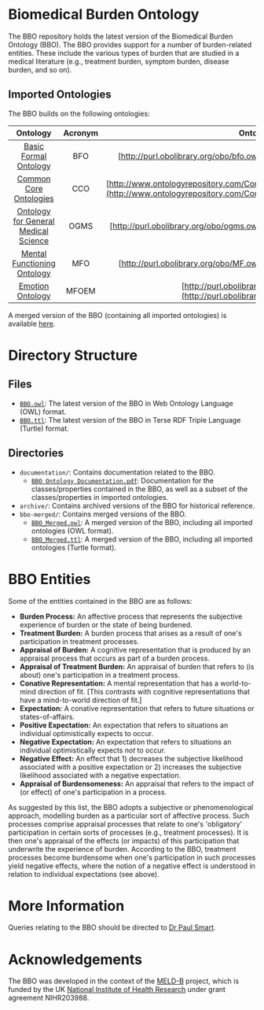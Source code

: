 # Biomedical Burden Ontology
The BBO repository holds the latest version of the Biomedical Burden Ontology (BBO). The BBO provides support for a number of burden-related entities. These include the various types of burden that are studied in a medical literature (e.g., treatment burden, symptom burden, disease burden, and so on). 

## Imported Ontologies
The BBO builds on the following ontologies:

| **Ontology** | **Acronym** | **Ontology IRI** |
|:-------:|:------:|:-------------:|
| [Basic Formal Ontology](https://github.com/bfo-ontology/BFO-2020) | BFO | [http://purl.obolibrary.org/obo/bfo.owl](http://purl.obolibrary.org/obo/bfo.owl) |
| [Common Core Ontologies](https://github.com/CommonCoreOntology/CommonCoreOntologies) | CCO | [http://www.ontologyrepository.com/CommonCoreOntologies/Mid/AllCoreOntology](http://www.ontologyrepository.com/CommonCoreOntologies/Mid/AllCoreOntology) |
| [Ontology for General Medical Science](https://github.com/OGMS/ogms) | OGMS | [http://purl.obolibrary.org/obo/ogms.owl](http://purl.obolibrary.org/obo/ogms.owl) |
| [Mental Functioning Ontology](https://github.com/jannahastings/mental-functioning-ontology) | MFO | [http://purl.obolibrary.org/obo/MF.owl](http://purl.obolibrary.org/obo/MF.owl) |
| [Emotion Ontology](https://github.com/jannahastings/emotion-ontology) | MFOEM | [http://purl.obolibrary.org/obo/MFOEM.owl](http://purl.obolibrary.org/obo/MFOEM.owl) |

A merged version of the BBO (containing all imported ontologies) is available [here](bbo-merged/).

# Directory Structure

## Files
* [`BBO.owl`](BBO.owl): The latest version of the BBO in Web Ontology Language (OWL) format.
* [`BBO.ttl`](BBO.ttl): The latest version of the BBO in Terse RDF Triple Language (Turtle) format.

## Directories
* `documentation/`: Contains documentation related to the BBO.
  * [`BBO Ontology Documentation.pdf`](documentation/BBO%20Ontology%20Documentation.pdf): Documentation for the classes/properties contained in the BBO, as well as a subset of the classes/properties in imported ontologies.
* `archive/`: Contains archived versions of the BBO for historical reference.
* `bbo-merged/`: Contains merged versions of the BBO.
    * [`BBO_Merged.owl`](bbo-merged/BBO_Merged.owl): A merged version of the BBO, including all imported ontologies (OWL format).
    * [`BBO_Merged.ttl`](bbo-merged/BBO_Merged.ttl): A merged version of the BBO, including all imported ontologies (Turtle format).

# BBO Entities
Some of the entities contained in the BBO are as follows:

* **Burden Process:** An affective process that represents the subjective experience of burden or the state of being burdened. 
* **Treatment Burden:** A burden process that arises as a result of one's participation in treatment processes.
* **Appraisal of Burden:** A cognitive representation that is produced by an appraisal process that occurs as part of a burden process.
* **Appraisal of Treatment Burden:** An appraisal of burden that refers to (is about) one's participation in a treatment process.
* **Conative Representation:** A mental representation that has a world-to-mind direction of fit. [This contrasts with cognitive representations that have a mind-to-world direction of fit.]
* **Expectation:** A conative representation that refers to future situations or states-of-affairs.
* **Positive Expectation:** An expectation that refers to situations an individual optimistically expects to occur.
* **Negative Expectation:** An expectation that refers to situations an individual optimistically expects _not_ to occur.
* **Negative Effect:** An effect that 1) decreases the subjective likelihood associated with a positive expectation or 2) increases the subjective likelihood associated with a negative expectation.
* **Appraisal of Burdensomeness:** An appraisal that refers to the impact of (or effect) of one's participation in a process. 

As suggested by this list, the BBO adopts a subjective or phenomenological approach, modelling burden as a particular sort of affective process. Such processes comprise appraisal processes that relate to one's 'obligatory' participation in certain sorts of processes (e.g., treatment processes). It is then one's appraisal of the effects (or impacts) of this participation that underwrite the experience of burden. According to the BBO, treatment processes become burdensome when one's participation in such processes yield negative effects, where the notion of a negative effect is understood in relation to individual expectations (see above).  

# More Information

Queries relating to the BBO should be directed to [Dr Paul Smart](mailto:ps02v@ecs.soton.ac.uk?subject=Biomedical%20Burden%20Ontology).

# Acknowledgements
The BBO was developed in the context of the [MELD-B](https://www.southampton.ac.uk/publicpolicy/support-for-policymakers/policy-projects/Current%20projects/meld-b.page) project, which is funded by the UK [National Institute of Health Research](https://www.nihr.ac.uk/) under grant agreement NIHR203988. 





